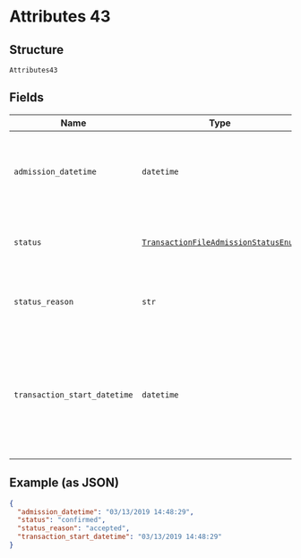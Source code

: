 
# Attributes 43

## Structure

`Attributes43`

## Fields

| Name | Type | Tags | Description |
|  --- | --- | --- | --- |
| `admission_datetime` | `datetime` | Optional | Time when the Form3 system begins processing of the admission |
| `status` | [`TransactionFileAdmissionStatusEnum`](../../doc/models/transaction-file-admission-status-enum.md) | Optional | Status of the transaction file admission |
| `status_reason` | `str` | Optional | Plain-text description of the status attribute |
| `transaction_start_datetime` | `datetime` | Optional | Time the admission request was received by Form3. Used to compute the total transaction time |

## Example (as JSON)

```json
{
  "admission_datetime": "03/13/2019 14:48:29",
  "status": "confirmed",
  "status_reason": "accepted",
  "transaction_start_datetime": "03/13/2019 14:48:29"
}
```


